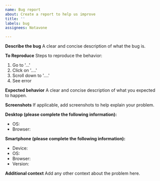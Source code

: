 ```yaml
---
name: Bug report
about: Create a report to help us improve
title: ''
labels: bug
assignees: Notavone

---
```


**Describe the bug**
A clear and concise description of what the bug is.

**To Reproduce**
Steps to reproduce the behavior:
1.  Go to '...'
2.  Click on '....'
3.  Scroll down to '....'
4.  See error

**Expected behavior**
A clear and concise description of what you expected to happen.

**Screenshots**
If applicable, add screenshots to help explain your problem.

**Desktop (please complete the following information):**
-  OS:
-  Browser:

**Smartphone (please complete the following information):**
-  Device:
-  OS:
-  Browser:
-  Version:

**Additional context**
Add any other context about the problem here.
